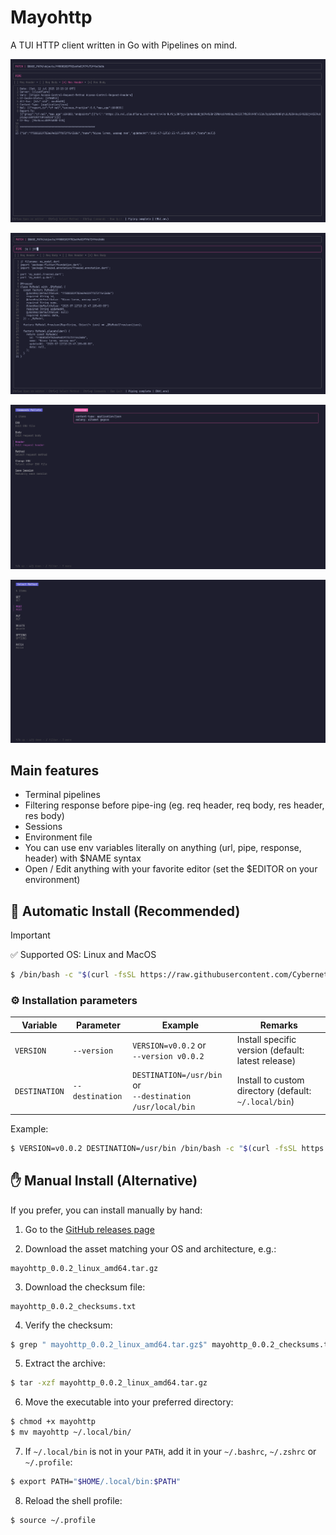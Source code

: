 # Mayohttp

A TUI HTTP client written in Go with Pipelines on mind.

![preview](./readme/preview.png "TUI Preview")

![piping](./readme/pipe_preview.png "Piping Preview")

![command pallete](./readme/command_pallete.png "Command Pallete")

![select method](./readme/select_method.png "Select Method")

## Main features

- Terminal pipelines
- Filtering response before pipe-ing (eg. req header, req body, res header, res body)
- Sessions
- Environment file
- You can use env variables literally on anything (url, pipe, response, header) with $NAME syntax
- Open / Edit anything with your favorite editor (set the $EDITOR on your environment)

## 🚀 Automatic Install (Recommended)
> [!IMPORTANT]  
> ✅ Supported OS: Linux and MacOS

```bash
$ /bin/bash -c "$(curl -fsSL https://raw.githubusercontent.com/Cybernetics354/mayohttp/main/.scripts/install-linux.sh)"
```

### ⚙️ Installation parameters
| Variable      | Parameter       | Example                                                     | Remarks                                               |
|---------------|-----------------|-------------------------------------------------------------|-------------------------------------------------------|
| `VERSION`     | `--version`     | `VERSION=v0.0.2` or<br>`--version v0.0.2`                   | Install specific version (default: latest release)    |
| `DESTINATION` | `--destination` | `DESTINATION=/usr/bin` or<br>`--destination /usr/local/bin` | Install to custom directory (default: `~/.local/bin`) |

Example:
```bash
$ VERSION=v0.0.2 DESTINATION=/usr/bin /bin/bash -c "$(curl -fsSL https://raw.githubusercontent.com/Cybernetics354/mayohttp/main/.scripts/install-linux.sh)"
```

## ✋ Manual Install (Alternative)
If you prefer, you can install manually by hand:

1. Go to the [GitHub releases page](https://github.com/Cybernetics354/mayohttp/releases)

2. Download the asset matching your OS and architecture, e.g.:
```
mayohttp_0.0.2_linux_amd64.tar.gz
```

3. Download the checksum file:
```
mayohttp_0.0.2_checksums.txt
```

4. Verify the checksum:
```bash
$ grep " mayohttp_0.0.2_linux_amd64.tar.gz$" mayohttp_0.0.2_checksums.txt | sha256sum -c -
```

5. Extract the archive:
```bash
$ tar -xzf mayohttp_0.0.2_linux_amd64.tar.gz
```

6. Move the executable into your preferred directory:
```bash
$ chmod +x mayohttp
$ mv mayohttp ~/.local/bin/
```

7. If `~/.local/bin` is not in your `PATH`, add it in your `~/.bashrc`, `~/.zshrc` or `~/.profile`:
```bash
$ export PATH="$HOME/.local/bin:$PATH"
```

8. Reload the shell profile:
```bash
$ source ~/.profile
```
